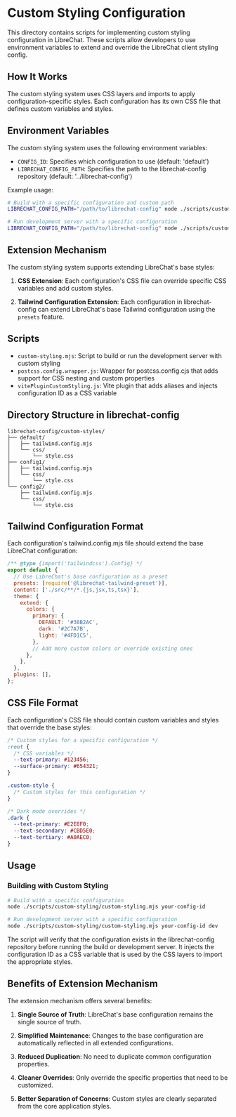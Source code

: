 # Custom Styling Configuration

This directory contains scripts for implementing custom styling configuration in LibreChat. These scripts allow developers to use environment variables to extend and override the LibreChat client styling config.

## How It Works

The custom styling system uses CSS layers and imports to apply configuration-specific styles. Each configuration has its own CSS file that defines custom variables and styles.

## Environment Variables

The custom styling system uses the following environment variables:

- `CONFIG_ID`: Specifies which configuration to use (default: 'default')
- `LIBRECHAT_CONFIG_PATH`: Specifies the path to the librechat-config repository (default: '../librechat-config')

Example usage:
```bash
# Build with a specific configuration and custom path
LIBRECHAT_CONFIG_PATH="/path/to/librechat-config" node ./scripts/custom-styling/custom-styling.mjs your-config-id

# Run development server with a specific configuration
LIBRECHAT_CONFIG_PATH="/path/to/librechat-config" node ./scripts/custom-styling/custom-styling.mjs your-config-id dev
```

## Extension Mechanism

The custom styling system supports extending LibreChat's base styles:

1. **CSS Extension**: Each configuration's CSS file can override specific CSS variables and add custom styles.

2. **Tailwind Configuration Extension**: Each configuration in librechat-config can extend LibreChat's base Tailwind configuration using the `presets` feature.

## Scripts

- `custom-styling.mjs`: Script to build or run the development server with custom styling
- `postcss.config.wrapper.js`: Wrapper for postcss.config.cjs that adds support for CSS nesting and custom properties
- `vitePluginCustomStyling.js`: Vite plugin that adds aliases and injects configuration ID as a CSS variable

## Directory Structure in librechat-config

```
librechat-config/custom-styles/
├── default/
│   ├── tailwind.config.mjs
│   └── css/
│       └── style.css
├── config1/
│   ├── tailwind.config.mjs
│   └── css/
│       └── style.css
└── config2/
    ├── tailwind.config.mjs
    └── css/
        └── style.css
```

## Tailwind Configuration Format

Each configuration's tailwind.config.mjs file should extend the base LibreChat configuration:

```javascript
/** @type {import('tailwindcss').Config} */
export default {
  // Use LibreChat's base configuration as a preset
  presets: [require('@librechat-tailwind-preset')],
  content: ['./src/**/*.{js,jsx,ts,tsx}'],
  theme: {
    extend: {
      colors: {
        primary: {
          DEFAULT: '#38B2AC',
          dark: '#2C7A7B',
          light: '#4FD1C5',
        },
        // Add more custom colors or override existing ones
      },
    },
  },
  plugins: [],
};
```

## CSS File Format

Each configuration's CSS file should contain custom variables and styles that override the base styles:

```css
/* Custom styles for a specific configuration */
:root {
  /* CSS variables */
  --text-primary: #123456;
  --surface-primary: #654321;
}

.custom-style {
  /* Custom styles for this configuration */
}

/* Dark mode overrides */
.dark {
  --text-primary: #E2E8F0;
  --text-secondary: #CBD5E0;
  --text-tertiary: #A0AEC0;
}
```

## Usage

### Building with Custom Styling

```bash
# Build with a specific configuration
node ./scripts/custom-styling/custom-styling.mjs your-config-id

# Run development server with a specific configuration
node ./scripts/custom-styling/custom-styling.mjs your-config-id dev
```

The script will verify that the configuration exists in the librechat-config repository before running the build or development server. It injects the configuration ID as a CSS variable that is used by the CSS layers to import the appropriate styles.

## Benefits of Extension Mechanism

The extension mechanism offers several benefits:

1. **Single Source of Truth**: LibreChat's base configuration remains the single source of truth.

2. **Simplified Maintenance**: Changes to the base configuration are automatically reflected in all extended configurations.

3. **Reduced Duplication**: No need to duplicate common configuration properties.

4. **Cleaner Overrides**: Only override the specific properties that need to be customized.

5. **Better Separation of Concerns**: Custom styles are clearly separated from the core application styles.
